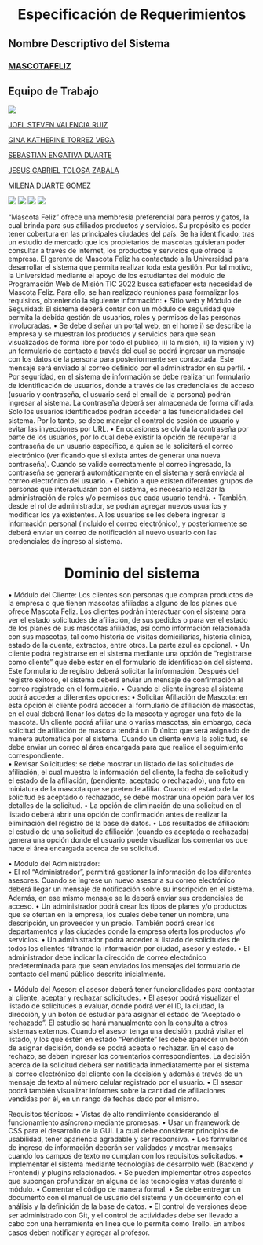 <h1 align="center">  Especificación de Requerimientos </hi>

## Nombre Descriptivo del Sistema
### [MASCOTAFELIZ](http://www.mimascotafeliz.)

## Equipo de Trabajo
![](https://talentodigital.mintic.gov.co/734/channels-633_logo_talento_digital.svg)


[JOEL STEVEN VALENCIA RUIZ](https://github.com/joestevenn)

[GINA KATHERINE TORREZ VEGA](https://github.com/KatheVega)

[SEBASTIAN ENGATIVA DUARTE](https://github.com/)

[JESUS GABRIEL TOLOSA ZABALA](https://github.com/gabotolosa)

[MILENA DUARTE GOMEZ](https://github.com/Miluu7920)

![](https://img.shields.io/github/tag/pandao/editor.md.svg) 
![](https://img.shields.io/github/release/pandao/editor.md.svg) 
![](https://img.shields.io/github/issues/pandao/editor.md.svg) 
![](https://img.shields.io/bower/v/editor.md.svg)

“Mascota Feliz” ofrece una membresía preferencial para perros y gatos, la cual brinda para sus afiliados productos y servicios. Su propósito es poder tener cobertura en las principales ciudades del país. Se ha identificado, tras un estudio de mercado que los propietarios de mascotas quisieran poder consultar a través de internet, los productos y servicios que ofrece la empresa. 
 El gerente de Mascota Feliz ha contactado a la Universidad para desarrollar el sistema que permita realizar toda esta gestión. Por tal motivo, la Universidad mediante el apoyo de los estudiantes del módulo de Programación Web de Misión TIC 2022 busca satisfacer esta necesidad de Mascota Feliz. 
Para ello, se han realizado reuniones para formalizar los requisitos, obteniendo la siguiente información: 
•	Sitio web y Módulo de Seguridad: 
El sistema deberá contar con un módulo de seguridad que permita la debida gestión de usuarios, roles y permisos de las personas involucradas. 
•	Se debe diseñar un portal web, en el home i) se describe la empresa y se muestran los productos y servicios para que sean visualizados de forma libre por todo el público, ii) la misión, iii) la visión y iv) un formulario de contacto a través del cual se podrá ingresar un mensaje con los datos de la persona para posteriormente ser contactada. Este mensaje será enviado al correo deﬁnido por el administrador en su perﬁl. 
•	Por seguridad, en el sistema de información se debe realizar un formulario de identiﬁcación de usuarios, donde a través de las credenciales de acceso (usuario y contraseña, el usuario será el email de la persona) podrán ingresar al sistema. La contraseña deberá ser almacenada de forma cifrada. Solo los usuarios identiﬁcados podrán acceder a las funcionalidades del sistema. Por lo tanto, se debe manejar el control de sesión de usuario y evitar las inyecciones por URL. 
•	En ocasiones se olvida la contraseña por parte de los usuarios, por lo cual debe existir la opción de recuperar la contraseña de un usuario especíﬁco, a quien se le solicitará el correo electrónico (veriﬁcando que si exista antes de generar una nueva contraseña). Cuando se valide correctamente el correo ingresado, la contraseña se generará automáticamente en el sistema y será enviada al correo electrónico del usuario.
•	Debido a que existen diferentes grupos de personas que interactuarán con el sistema, es necesario realizar la administración de roles y/o permisos que cada usuario tendrá. 
•	También, desde el rol de administrador, se podrán agregar nuevos usuarios y  modiﬁcar los ya existentes. A los usuarios se les deberá ingresar la información personal (incluido el correo electrónico), y posteriormente se deberá enviar un correo de notiﬁcación al nuevo usuario con las credenciales de ingreso al sistema. 


<h1 align="center"> Dominio del sistema </h1>
 
•	Módulo del Cliente: 
Los clientes son personas que compran productos de la empresa o que tienen mascotas afiliadas a alguno de los planes que ofrece Mascota Feliz. Los clientes podrán interactuar con el sistema para ver el estado solicitudes de afiliación, de sus pedidos o para ver el estado de los planes de sus mascotas afiliadas, así como información relacionada con sus mascotas, tal como historia de visitas domiciliarias, historia clínica, estado de la cuenta, extractos, entre otros. La parte azul es opcional. 
•	Un cliente podrá registrarse en el sistema mediante una opción de “registrarse como cliente” que debe estar en el formulario de identiﬁcación del sistema. Este formulario de registro deberá solicitar la información. Después del registro exitoso, el sistema deberá enviar un mensaje de conﬁrmación al correo registrado en el formulario.
•	Cuando el cliente ingrese al sistema podrá acceder a diferentes opciones: 
•	Solicitar Afiliación de Mascota: en esta opción el cliente podrá acceder al formulario de afiliación de mascotas, en el cual deberá llenar los datos de la mascota y agregar una foto de la mascota. Un cliente podrá afiliar una o varias mascotas, sin embargo, cada solicitud de afiliación de mascota tendrá un ID único que será asignado de manera automática por el sistema. Cuando un cliente envía la solicitud, se debe enviar un correo al área encargada para que realice el seguimiento correspondiente.  
•	Revisar Solicitudes: se debe mostrar un listado de las solicitudes de afiliación, el cual muestra la información del cliente, la fecha de solicitud y el estado de la afiliación, (pendiente, aceptado o rechazado), una foto en miniatura de la mascota que se pretende afiliar. Cuando el estado de la solicitud es aceptado o rechazado, se debe mostrar una opción para ver los detalles de la solicitud. 
•	La opción de eliminación de una solicitud en el listado deberá abrir una opción de conﬁrmación antes de realizar la eliminación del registro de la base de datos.
•	Los resultados de afiliación: el estudio de una solicitud de afiliación (cuando es aceptada o rechazada) genera una opción donde el usuario puede visualizar los comentarios que hace el área encargada acerca de su solicitud.  




•	Módulo del Administrador:  
•	El rol “Administrador”, permitirá gestionar la información de los diferentes asesores. Cuando se ingrese un nuevo asesor a su correo electrónico deberá llegar un mensaje de notiﬁcación sobre su inscripción en el sistema. Además, en ese mismo mensaje se le deberá enviar sus credenciales de acceso. 
•	 Un administrador podrá crear los tipos de planes y/o productos que se ofertan en la empresa, los cuales debe tener un nombre, una descripción, un proveedor y un precio. También podrá crear los departamentos y las ciudades donde la empresa oferta los productos y/o servicios. 
•	Un administrador podrá acceder al listado de solicitudes de todos los clientes ﬁltrando la información por ciudad, asesor y estado. 
•	El administrador debe indicar la dirección de correo electrónico predeterminada para que sean enviados los mensajes del formulario de contacto del menú público descrito inicialmente. 

•	Módulo del Asesor: 
el asesor deberá tener funcionalidades para contactar al cliente, aceptar y rechazar solicitudes.
•	El asesor podrá visualizar el listado de solicitudes a evaluar, donde podrá ver el ID, la ciudad, la dirección, y un botón de estudiar para asignar el estado de “Aceptado o rechazado”. El estudio se hará manualmente con la consulta a otros sistemas externos. Cuando el asesor tenga una decisión, podrá visitar el listado, y los que estén en estado “Pendiente” les debe aparecer un botón de asignar decisión, donde se podrá acepta o rechazar. En el caso de rechazo, se     deben     ingresar los comentarios correspondientes. La decisión acerca de la solicitud deberá ser notiﬁcada inmediatamente por el sistema al correo electrónico del cliente con la decisión y además a través de un mensaje de texto al número celular registrado por el usuario. 
•	El asesor podrá también visualizar informes sobre la cantidad de afiliaciones vendidas por él, en un rango de fechas dado por él mismo.



Requisitos técnicos: 
•	Vistas de alto rendimiento considerando el funcionamiento asíncrono mediante promesas. • Usar un framework de CSS para el desarrollo de la GUI. La cual debe considerar principios de usabilidad, tener apariencia agradable y ser responsiva. 
•	Los formularios de ingreso de información deberán ser validados y mostrar mensajes cuando los campos de texto no cumplan con los requisitos solicitados. 
•	Implementar el sistema mediante tecnologías de desarrollo web (Backend y Frontend) y plugins relacionados. 
•	Se pueden implementar otros aspectos que supongan profundizar en alguna de las tecnologías vistas durante el módulo. 
•	Comentar el código de manera formal. 
•	Se debe entregar un documento con el manual de usuario del sistema y un documento con el análisis y la deﬁnición de la base de datos. 
•	El control de versiones debe ser administrado con Git, y el control de actividades debe ser llevado a cabo con una herramienta en línea que lo permita como Trello. En ambos casos deben notiﬁcar y agregar al profesor.
